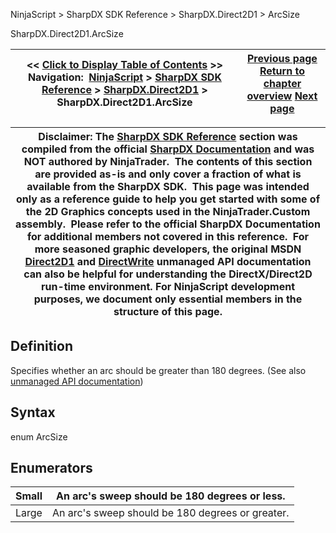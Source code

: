 ﻿
NinjaScript > SharpDX SDK Reference > SharpDX.Direct2D1 > ArcSize

SharpDX.Direct2D1.ArcSize

| << [Click to Display Table of Contents](sharpdx_direct2d1_arcsize.md) >> **Navigation:**     [NinjaScript](ninjascript-1.md) > [SharpDX SDK Reference](sharpdx_sdk_reference-1.md) > [SharpDX.Direct2D1](sharpdx_direct2d1-1.md) > SharpDX.Direct2D1.ArcSize | [Previous page](sharpdx_direct2d1_arcsegment-1.md) [Return to chapter overview](sharpdx_direct2d1-1.md) [Next page](sharpdx_direct2d1_brush-1.md) |
| --- | --- |

| Disclaimer: The [SharpDX SDK Reference](sharpdx_sdk_reference-1.md) section was compiled from the official [SharpDX Documentation](http://sharpdx.org/) and was NOT authored by NinjaTrader.  The contents of this section are provided as-is and only cover a fraction of what is available from the SharpDX SDK.  This page was intended only as a reference guide to help you get started with some of the 2D Graphics concepts used in the NinjaTrader.Custom assembly.  Please refer to the official SharpDX Documentation for additional members not covered in this reference.  For more seasoned graphic developers, the original MSDN [Direct2D1](https://msdn.microsoft.com/en-us/library/windows/desktop/dd370990.aspx) and [DirectWrite](https://msdn.microsoft.com/en-us/library/windows/desktop/dd368038.aspx) unmanaged API documentation can also be helpful for understanding the DirectX/Direct2D run-time environment. For NinjaScript development purposes, we document only essential members in the structure of this page. |
| --- |

## Definition
Specifies whether an arc should be greater than 180 degrees.
(See also [unmanaged API documentation](http://msdn.microsoft.com/en-us/library/dd368068.aspx))
 
## Syntax
enum ArcSize
 
## Enumerators

| Small | An arc's sweep should be 180 degrees or less. |
| --- | --- |
| Large | An arc's sweep should be 180 degrees or greater. |
